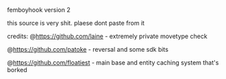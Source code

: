 femboyhook version 2

this source is very shit. plaese dont paste from it

credits:
@https://github.com/laine - extremely private movetype check

@https://github.com/patoke - reversal and some sdk bits

@https://github.com/floatiest - main base and entity caching system that's borked
